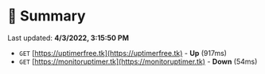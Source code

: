 # 📖 Summary
Last updated: **4/3/2022, 3:15:50 PM**

- `GET` [https://uptimerfree.tk](https://uptimerfree.tk) - **Up** (917ms)
- `GET` [https://monitoruptimer.tk](https://monitoruptimer.tk) - **Down** (54ms)
